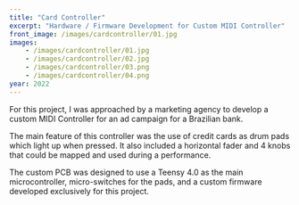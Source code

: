 ```yaml
---
title: "Card Controller"
excerpt: "Hardware / Firmware Development for Custom MIDI Controller"
front_image: /images/cardcontroller/01.jpg
images: 
    - /images/cardcontroller/01.jpg
    - /images/cardcontroller/02.jpg
    - /images/cardcontroller/03.png
    - /images/cardcontroller/04.png
year: 2022
---
```


For this project, I was approached by a marketing agency to develop a custom MIDI Controller for an ad campaign for a Brazilian bank. 

The main feature of this controller was the use of credit cards as drum pads which light up when pressed. It also included a horizontal fader and 4 knobs that could be mapped and used during a performance.

The custom PCB was designed to use a Teensy 4.0 as the main microcontroller, micro-switches for the pads, and a custom firmware developed exclusively for this project.

